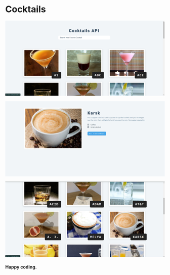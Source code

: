 # Cocktails


![alt text](<Screenshot 2024-03-05 074507.png>)



![alt text](<Screenshot 2024-03-05 074540.png>) 



![alt text](<Screenshot 2024-03-05 074520.png>)
 

#### Happy coding.